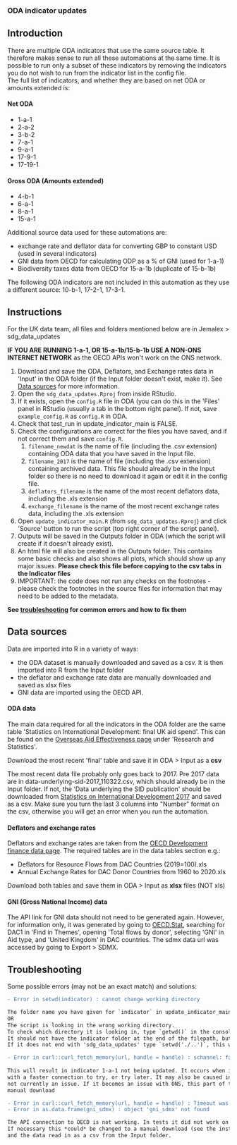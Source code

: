### ODA indicator updates

## Introduction
There are multiple ODA indicators that use the same source table. It therefore makes sense to run all these automations at the same time. It is possible to run only a subset of these indicators by removing the indicators you do not wish to run from the indicator list in the config file.  
The full list of indicators, and whether they are based on net ODA or amounts extended is:
#### Net ODA  
-  1-a-1
-  2-a-2  
-  3-b-2  
-  7-a-1  
-  9-a-1  
-  17-9-1  
-  17-19-1  
#### Gross ODA (Amounts extended)
-  4-b-1  
-  6-a-1  
-  8-a-1  
-  15-a-1  
  
Additional source data used for these automations are:  
- exchange rate and deflator data for converting GBP to constant USD (used in several indicators)  
- GNI data from OECD for calculating ODP as a % of GNI (used for 1-a-1)   
- Biodiversity taxes data from OECD for 15-a-1b (duplicate of 15-b-1b)  
  
The following ODA indicators are not included in this automation as they use a different source: 10-b-1, 17-2-1, 17-3-1.  
  
## Instructions  
For the UK data team, all files and folders mentioned below are in Jemalex > sdg_data_updates 
  
**IF YOU ARE RUNNING 1-a-1, OR 15-a-1b/15-b-1b USE A NON-ONS INTERNET NETWORK** as the OECD APIs won't work on the ONS network.  
1. Download and save the ODA, Deflators, and Exchange rates data in 'Input' in the ODA folder (if the Input folder doesn't exist, make it). See [Data sources](#data-sources) for more information.  
2. Open the `sdg_data_updates.Rproj` from inside RStudio. 
3. If it exists, open the `config.R` file in ODA (you can do this in the 'Files' panel in RStudio (usually a tab in the bottom right panel). 
If not, save `example_config.R` as `config.R` in ODA.  
4. Check that test_run in update_indicator_main is FALSE.
5. Check the configurations are correct for the files you have saved, and if not correct them and save `config.R`.  
     1. `filename_newdat` is the name of file (including the .csv extension) containing ODA data that you have saved in the Input file.  
     2. `filename_2017` is the name of file (including the .csv extension) containing archived data. This file should already be in the Input folder so there is no need to download it again or edit it in the config file. 
     3. `deflators_filename` is the name of the most recent deflators data, including the .xls extension
     4. `exchange_filename` is the name of the most recent exchange rates data, including the .xls extension
6. Open `update_indicator_main.R` (from `sdg_data_updates.Rproj`) and click 'Source' button to run the script (top right corner of the script panel).  
7. Outputs will be saved in the Outputs folder in ODA (which the script will create if it doesn't already exist).  
8. An html file will also be created in the Outputs folder. This contains some basic checks and also shows all plots, which should show up any major issues. **Please check this file before copying to the csv tabs in the Indicator files**  
9. IMPORTANT: the code does not run any checks on the footnotes - please check the footnotes in the source files for information that may need to be added to the metadata.  
  
**See [troubleshooting](#troubleshooting) for common errors and how to fix them**
  
## Data sources
Data are imported into R in a variety of ways:  
- the ODA dataset is manually downloaded and saved as a csv. It is then imported into R from the Input folder
- the deflator and exchange rate data are manually downloaded and saved as xlsx files
- GNI data are imported using the OECD API. 
  
#### ODA data
The main data required for all the indicators in the ODA folder are the same table 'Statistics on International Development: final UK aid spend'. This can be found on the [Overseas Aid Effectiveness page](https://www.gov.uk/international/overseas-aid-effectiveness) under 'Research and Statistics'.  
  
Download the most recent 'final' table and save it in ODA > Input as a **csv**    
  
The most recent data file probably only goes back to 2017. Pre 2017 data are in data-underlying-sid-2017_110322.csv, which should already be in the Input folder. If not, the 'Data underlying the SID publication' should be downloaded from [Statistics on International Development 2017](https://www.gov.uk/government/statistics/statistics-on-international-development-2017) and saved as a csv. Make sure you turn the last 3 columns into "Number" format on the csv, otherwise you will get an error when you run the automation. 
  
#### Deflators and exchange rates
Deflators and exchange rates are taken from the [OECD Development finance data page](https://www.oecd.org/dac/financing-sustainable-development/development-finance-data/). The required tables are in the data tables section e.g.:  
-  Deflators for Resource Flows from DAC Countries (2019=100).xls
-  Annual Exchange Rates for DAC Donor Countries from 1960 to 2020.xls
  
Download both tables and save them in ODA > Input as **xlsx** files (NOT xls)
  
#### GNI (Gross National Income) data  
The API link for GNI data should not need to be generated again. 
However, for information only, it was generated by going to [OECD.Stat](https://stats.oecd.org/Index.aspx?ThemeTreeId=3#), searching for DAC1 in 'Find in Themes', opening 'Total flows by donor', selecting 'GNI' in Aid type, and 'United Kingdom' in DAC countries. The sdmx data url was accessed by going to Export > SDMX.

## Troubleshooting
Some possible errors (may not be an exact match) and solutions:    
    

```diff
- Error in setwd(indicator) : cannot change working directory  

The folder name you have given for `indicator` in update_indicator_main.R may be incorrectly typed. Check you are using 'ODA'.  
OR     
The script is looking in the wrong working directory. 
To check which directory it is looking in, type `getwd()` in the console and hit enter.
It should not have the indicator folder at the end of the filepath, but should end with 'sdg_data_updates'. 
If it does not end with 'sdg_data_updates' type `setwd('./..')`, this will make R look in the directory above.

```
```diff
- Error in curl::curl_fetch_memory(url, handle = handle) : schannel: failed to receive handshake, SSL/TLS connection failed  
  
This will result in indicator 1-a-1 not being updated. It occurs when internet speed is very low, so ask someone
with a faster connection to try, or try later. It may also be caused in future by issues with Firewalls. This is
not currently an issue. If it becomes an issue with ONS, this part of the code may need to be rewritten to use a
manual download
```

```diff
- Error in curl::curl_fetch_memory(url, handle = handle) : Timeout was reached: [stats.oecd.org] Send failure: Connection was reset. 
- Error in as.data.frame(gni_sdmx) : object 'gni_sdmx' not found

The API connection to OECD is not working. In tests it did not work on the ONS internet network so try using your home network.  
If necessary this *could* be changed to a manual download (see the instructions for downloading the data in cource 2 of 15-a-1),
and the data read in as a csv from the Input folder. 

```
